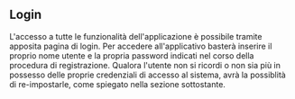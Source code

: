 ## Login
L'accesso a tutte le funzionalità dell'applicazione è possibile tramite apposita pagina di login. Per accedere all'applicativo basterà inserire il proprio nome utente e la propria password indicati nel corso della procedura di registrazione. Qualora l'utente non si ricordi o non sia più in possesso delle proprie credenziali di accesso al sistema, avrà la possiblità di re-impostarle, come spiegato nella sezione sottostante. 